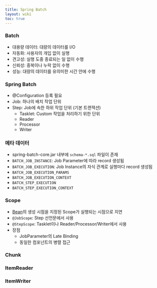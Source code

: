 ```yaml
---
title: Spring Batch
layout: wiki
toc: true
---
```


### Batch

* 대용량 데이터: 대량의 데이터를 I/O
* 자동화: 사용자의 개입 없이 실행
* 견고성: 실행 도중 종료되는 일 없이 수행
* 신뢰성: 중복이나 누락 없이 수행
* 성능: 대량의 데이터를 유의미한 시간 안에 수행

### Spring Batch
* @Configuration 등록 필요
* Job: 하나의 배치 작업 단위
* Step: Job에 속한 하위 작업 단위 (기본 트랜잭션)
  * Tasklet: Custom 작업을 처리하기 위한 단위
  * Reader
  * Processor
  * Writer

### 메타 데이터
* spring-batch-core.jar 내부에 `schema-*.sql` 파일이 존재
* `BATCH_JOB_INSTANCE`: Job Parameter에 따라 record 생성됨
* `BATCH_JOB_EXECUTION`: Job Instance의 자식 관계로 실행마다 record 생성됨
* `BATCH_JOB_EXECUTION_PARAMS`
* `BATCH_JOB_EXECUTION_CONTEXT`
* `BATCH_STEP_EXECUTION`
* `BATCH_STEP_EXECUTION_CONTEXT`

### Scope
* [Bean](/wiki/Bean)의 생성 시점을 지정된 Scope가 실행되는 시점으로 지연
* `@JobScope`: Step 선언문에서 사용
* `@StepScope`: Tasklet이나 Reader/Processor/Writer에서 사용
* 장점
  * JobParameter의 Late Binding
  * 동일한 컴포넌트의 병렬 접근

### Chunk

### ItemReader

### ItemWriter

